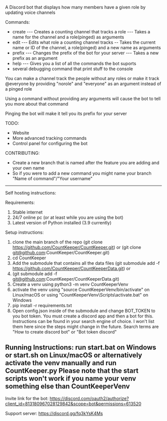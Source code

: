 A Discord bot that displays how many members have a given role by updating voice channels

Commands:
- create --- Creates a counting channel that tracks a role --- Takes a name for the channel and a role(pinged) as arguments
- edit --- Edits what role a counting channel tracks -- Takes the current name or ID of the channel, a role(pinged) and a new name as arguments
- prefix --- Changes the prefix of the bot for your server --- Takes a new prefix as an argument
- help --- Gives you a list of all the commands the bot suports
- several debugging command that print stuff to the console

You can make a channel track the people without any roles or make it track @everyone by providing "norole" and "everyone" as an argument instead of a pinged role

Using a command without providing any arguments will cause the bot to tell you more about that command

Pinging the bot will make it tell you its prefix for your server


TODO:
- Website
- More advanced tracking commands
- Control panel for configuring the bot


CONTRIBUTING:
- Create a new branch that is named after the feature you are adding and your own name
- So if you were to add a new command you might name your branch "Name of command"/"Your username"
-----------------------------------------------------------------------

Self hosting instructions:

Requirements:
1. Stable internet
2. 24/7 online pc (or at least while you are using the bot)
3. Latest version of Python installed (3.9 currently)


Setup instructions:

1. clone the main branch of the repo (git clone https://github.com/CountKeeper/CountKeeper.git) or (git clone git@github.com:CountKeeper/CountKeeper.git)
2. cd CountKeeper
3. Add the submodule that contains all the data files (git submodule add -f https://github.com/CountKeeper/CountKeeperData.git) or 
4. (git submodule add -f git@github.com:CountKeeper/CountKeeperData.git)
5. Create a venv using python3 -m venv CountKeeperVenv
6. activate the venv using "source CountKeeperVenv/bin/activate" on Linux/macOS or using "CountKeeperVenv\Scripts\activate.bat" on Windows
7. pip install -r requirements.txt
9. Open config.json inside of the submodule and change BOT_TOKEN to you bot token. You must create a discord app and then a bot for this. Instructions can be found in your search engine of choice. I won't list them here since the steps might change in the future. Search terms are "How to create discord bot" or "Bot token discord"

Running Instructions:
run start.bat on Windows or start.sh on Linux/macOS or alternatively activate the venv manually and run CountKeeper.py
Please note that the start scripts won't work if you name your venv something else than CountKeeperVenv
----------------------------------------------------------------------

Invite link for the bot:
https://discord.com/oauth2/authorize?client_id=813180967028129842&scope=bot&permissions=613520

Support server:
https://discord.gg/fq3kYsK4Ms
